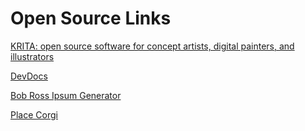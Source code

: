 # Open Source Links

[KRITA: open source software for concept artists, digital painters, and illustrators](https://krita.org)

[DevDocs](http://devdocs.io/)

[Bob Ross Ipsum Generator](http://www.bobrosslipsum.com/)

[Place Corgi](http://placecorgi.com/)
